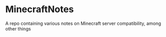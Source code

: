 # MinecraftNotes
A repo containing various notes on Minecraft server compatibility, among other things
